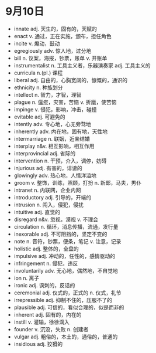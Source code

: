 # 9月10日

- innate adj. 天生的，固有的，天赋的
- enact v. 通过，正在实施，颁布，担任角色
- incite v. 煽动，鼓动
- egregiously adv. 惊人地，过分地
- bill n. 议案，海报，钞票，账单 v. 开账单
- instrumentalist n. 工具主义者，乐器演奏家 adj. 工具主义的
- curricula n.(pl.) 课程
- liberal adj. 自由的，心胸宽阔的，慷慨的，通识的
- ethnicity n. 种族划分
- intellect n. 智力，才智，理智
- plague n. 瘟疫，灾害，苦恼 v. 折磨，使苦恼
- impinge v. 侵犯，影响，冲击，碰撞
- evitable adj. 可避免的
- intently adv. 专心地，心无旁骛地
- inherently adv. 内在地，固有地，天性地
- intermarriage n. 联姻，近亲结婚
- interplay n&v. 相互影响，相互作用
- interprovincial adj. 省际的
- intervention n. 干预，介入，调停，妨碍
- injurious adj. 有害的，诽谤的
- glowingly adv. 热心地，人情洋溢地
- groom v. 整饰，训练，照顾，打扮 n. 新郎，马夫，男仆
- intranet n. 内联网，企业内网
- introductory adj. 引导的，开端的
- intrusion n. 闯入，侵犯，侵扰
- intuitive adj. 直觉的
- disregard n&v. 忽视，漠视 v. 不理会
- circulation n. 循环，消息传播，流通，发行量
- inexorable adj. 不可阻挡的，坚定不变的
- note n. 音符，钞票，便条，笔记 v. 注意，记录
- holistic adj. 整体的，全盘的
- impulsive adj. 冲动的，任性的，感情驱动的
- infringement n. 侵犯，违反
- involuntarily adv. 无心地，偶然地，不自觉地
- ion n. 离子
- ironic adj. 讽刺的，反话的
- ceremonial adj. 仪式的，正式的 n. 仪式，礼节
- irrepressible adj. 抑制不住的，压服不了的
- plausible adj. 可信的，看似合理的，似是而非的
- inherent adj. 固有的，内在的
- instill v. 灌输，徐徐滴入
- founder v. 沉没，失败 n. 创建者
- vulgar adj. 粗俗的，本土的，通俗的，普通的
- insidious adj. 狡猾的
